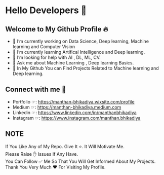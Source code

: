 # Hello Developers 🧠
## Welcome to My Github Profile 🔥

- 🔭 I’m currently working on Data Science, Deep learning, Machine learning and Computer Vision
- 🌱 I’m currently learning Artifical Intelligence and Deep learning.
- 🤔 I’m looking for help with AI , DL, ML, CV.
- 💬 Ask me about Machine Learning , Deep learning Basics.
- 🌟 In My Github You can Find Projects Related to Machine learning and Deep learning. 

## Connect with me 🤝
- Portfolio ☞: https://manthan-bhikadiya.wixsite.com/profile <br>
- Medium    ☞: https://manthan-bhikadiya.medium.com <br>
- Linkedin  ☞: https://www.linkedin.com/in/manthanbhikadiya <br>
- Instagram ☞: https://www.instagram.com/manthan.bhikadiya <br>

## NOTE
If You Like Any of My Repo. Give It ⭐. It Will Motivate Me. <br>
Please Raise ✋ Issues If Any Have. <br>
You Can Follow ✅ Me So That You Will Get Informed About My Projects. <br>
Thank You Very Much ❤️ For Visiting My Profile.





